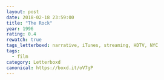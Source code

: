 ```yaml
---
layout: post 
date: 2018-02-18 23:59:00
title: "The Rock"
year: 1996
rating: 0.4
rewatch: true
tags_letterboxd: narrative, iTunes, streaming, HDTV, NYC
tags:
  - film
category: Letterboxd
canonical: https://boxd.it/oV7gP
---
```

